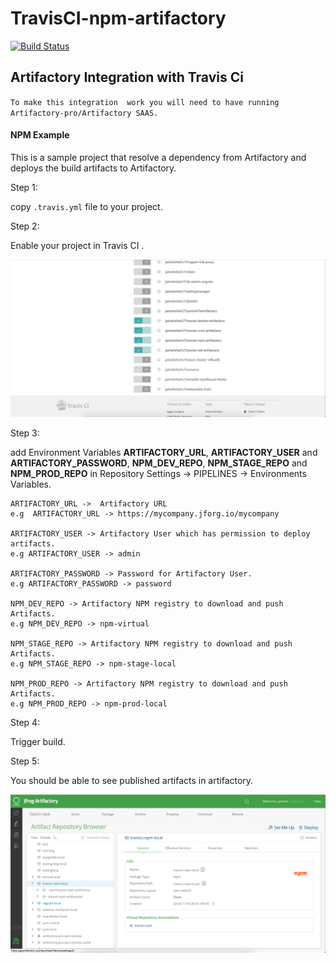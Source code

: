 # TravisCI-npm-artifactory

[![Build Status](https://travis-ci.org/Shahbrothers/travisci-npm-artifactory.svg?branch=master)](https://travis-ci.org/Shahbrothers/travisci-npm-artifactory)
## Artifactory Integration with Travis Ci

`To make this integration  work you will need to have running Artifactory-pro/Artifactory SAAS.`

#### NPM Example
This is a sample project that resolve a dependency from Artifactory and deploys the build artifacts to Artifactory.

Step 1:

copy ```.travis.yml``` file to your project.

Step 2: 

Enable your project in Travis CI .

![screenshot](img/Screen_Shot1.png)

Step 3:

add Environment Variables **ARTIFACTORY_URL**, **ARTIFACTORY_USER** and **ARTIFACTORY_PASSWORD**, **NPM_DEV_REPO**, **NPM_STAGE_REPO**  and **NPM_PROD_REPO** in Repository Settings -> PIPELINES -> Environments Variables.
```   
ARTIFACTORY_URL ->  Artifactory URL 
e.g  ARTIFACTORY_URL -> https://mycompany.jforg.io/mycompany

ARTIFACTORY_USER -> Artifactory User which has permission to deploy artifacts.
e.g ARTIFACTORY_USER -> admin

ARTIFACTORY_PASSWORD -> Password for Artifactory User.
e.g ARTIFACTORY_PASSWORD -> password
 
NPM_DEV_REPO -> Artifactory NPM registry to download and push Artifacts.
e.g NPM_DEV_REPO -> npm-virtual 
 
NPM_STAGE_REPO -> Artifactory NPM registry to download and push Artifacts.
e.g NPM_STAGE_REPO -> npm-stage-local

NPM_PROD_REPO -> Artifactory NPM registry to download and push Artifacts.
e.g NPM_PROD_REPO -> npm-prod-local
```

Step 4:

Trigger build.

Step 5: 

You should be able to see published artifacts in artifactory.

![screenshot](img/Screen_Shot3.png)
